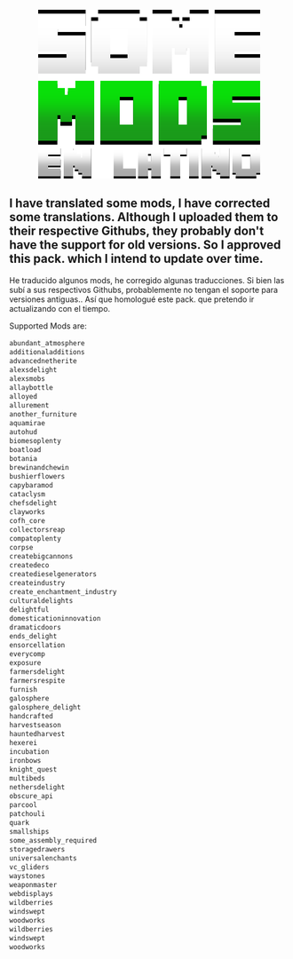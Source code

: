 <div align="center">

![](./some_mods_en_latino_ba.png)

</div>

I have translated some mods, I have corrected some translations.
Although I uploaded them to their respective Githubs, they probably don't have the support for old versions.
So I approved this pack. which I intend to update over time.
----------------------------------------------------------------------------------------

He traducido algunos mods, he corregido algunas traducciones.
Si bien las subí a sus respectivos Githubs, probablemente no tengan el soporte para versiones antiguas..
Así que homologué este pack. que pretendo ir actualizando con el tiempo.



Supported Mods are:

```
abundant_atmosphere
additionaladditions
advancednetherite
alexsdelight
alexsmobs
allaybottle
alloyed
allurement
another_furniture
aquamirae
autohud
biomesoplenty
boatload
botania
brewinandchewin
bushierflowers
capybaramod
cataclysm
chefsdelight
clayworks
cofh_core
collectorsreap
compatoplenty
corpse
createbigcannons
createdeco
createdieselgenerators
createindustry
create_enchantment_industry
culturaldelights
delightful
domesticationinnovation
dramaticdoors
ends_delight
ensorcellation
everycomp
exposure
farmersdelight
farmersrespite
furnish
galosphere
galosphere_delight
handcrafted
harvestseason
hauntedharvest
hexerei
incubation
ironbows
knight_quest
multibeds
nethersdelight
obscure_api
parcool
patchouli
quark
smallships
some_assembly_required
storagedrawers
universalenchants
vc_gliders
waystones
weaponmaster
webdisplays
wildberries
windswept
woodworks
wildberries
windswept
woodworks
```
